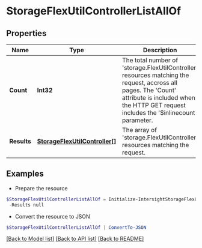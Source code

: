 # StorageFlexUtilControllerListAllOf
## Properties

Name | Type | Description | Notes
------------ | ------------- | ------------- | -------------
**Count** | **Int32** | The total number of &#39;storage.FlexUtilController&#39; resources matching the request, accross all pages. The &#39;Count&#39; attribute is included when the HTTP GET request includes the &#39;$inlinecount&#39; parameter. | [optional] 
**Results** | [**StorageFlexUtilController[]**](StorageFlexUtilController.md) | The array of &#39;storage.FlexUtilController&#39; resources matching the request. | [optional] 

## Examples

- Prepare the resource
```powershell
$StorageFlexUtilControllerListAllOf = Initialize-IntersightStorageFlexUtilControllerListAllOf  -Count null `
 -Results null
```

- Convert the resource to JSON
```powershell
$StorageFlexUtilControllerListAllOf | ConvertTo-JSON
```

[[Back to Model list]](../README.md#documentation-for-models) [[Back to API list]](../README.md#documentation-for-api-endpoints) [[Back to README]](../README.md)

